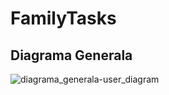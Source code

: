 # FamilyTasks

## Diagrama Generala
![diagrama_generala-user_diagram](https://user-images.githubusercontent.com/48496260/217318777-69553c60-7411-4e71-b1e6-570d6c818ef5.jpg)
